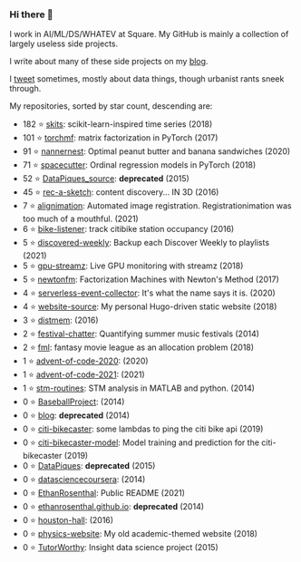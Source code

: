 ### Hi there 👋

I work in AI/ML/DS/WHATEV at Square. My GitHub is mainly a collection of largely useless side projects.

I write about many of these side projects on my [blog](https://www.ethanrosenthal.com).

I [tweet](https://twitter.com/eprosenthal) sometimes, mostly about data things, though urbanist rants sneek through.

My repositories, sorted by star count, descending are:

<!-- BEGIN LIST -->
- 182 ⭐ [skits](https://github.com/EthanRosenthal/skits): scikit-learn-inspired time series (2018)
- 101 ⭐ [torchmf](https://github.com/EthanRosenthal/torchmf): matrix factorization in PyTorch (2017)
- 91 ⭐ [nannernest](https://github.com/EthanRosenthal/nannernest): Optimal peanut butter and banana sandwiches (2020)
- 71 ⭐ [spacecutter](https://github.com/EthanRosenthal/spacecutter): Ordinal regression models in PyTorch (2018)
- 52 ⭐ [DataPiques_source](https://github.com/EthanRosenthal/DataPiques_source): **deprecated** (2015)
- 45 ⭐ [rec-a-sketch](https://github.com/EthanRosenthal/rec-a-sketch): content discovery... IN 3D (2016)
- 7 ⭐ [alignimation](https://github.com/EthanRosenthal/alignimation): Automated image registration. Registrationimation was too much of a mouthful. (2021)
- 6 ⭐ [bike-listener](https://github.com/EthanRosenthal/bike-listener): track citibike station occupancy (2016)
- 5 ⭐ [discovered-weekly](https://github.com/EthanRosenthal/discovered-weekly): Backup each Discover Weekly to playlists (2021)
- 5 ⭐ [gpu-streamz](https://github.com/EthanRosenthal/gpu-streamz): Live GPU monitoring with streamz (2018)
- 5 ⭐ [newtonfm](https://github.com/EthanRosenthal/newtonfm): Factorization Machines with Newton's Method (2017)
- 4 ⭐ [serverless-event-collector](https://github.com/EthanRosenthal/serverless-event-collector): It's what the name says it is. (2020)
- 4 ⭐ [website-source](https://github.com/EthanRosenthal/website-source): My personal Hugo-driven static website (2018)
- 3 ⭐ [distmem](https://github.com/EthanRosenthal/distmem):  (2016)
- 2 ⭐ [festival-chatter](https://github.com/EthanRosenthal/festival-chatter): Quantifying summer music festivals (2014)
- 2 ⭐ [fml](https://github.com/EthanRosenthal/fml): fantasy movie league as an allocation problem (2018)
- 1 ⭐ [advent-of-code-2020](https://github.com/EthanRosenthal/advent-of-code-2020):  (2020)
- 1 ⭐ [advent-of-code-2021](https://github.com/EthanRosenthal/advent-of-code-2021):  (2021)
- 1 ⭐ [stm-routines](https://github.com/EthanRosenthal/stm-routines): STM analysis in MATLAB and python. (2014)
- 0 ⭐ [BaseballProject](https://github.com/EthanRosenthal/BaseballProject):  (2014)
- 0 ⭐ [blog](https://github.com/EthanRosenthal/blog): **deprecated** (2014)
- 0 ⭐ [citi-bikecaster](https://github.com/EthanRosenthal/citi-bikecaster): some lambdas to ping the citi bike api (2019)
- 0 ⭐ [citi-bikecaster-model](https://github.com/EthanRosenthal/citi-bikecaster-model): Model training and prediction for the citi-bikecaster (2019)
- 0 ⭐ [DataPiques](https://github.com/EthanRosenthal/DataPiques): **deprecated** (2015)
- 0 ⭐ [datasciencecoursera](https://github.com/EthanRosenthal/datasciencecoursera):  (2014)
- 0 ⭐ [EthanRosenthal](https://github.com/EthanRosenthal/EthanRosenthal): Public README (2021)
- 0 ⭐ [ethanrosenthal.github.io](https://github.com/EthanRosenthal/ethanrosenthal.github.io): **deprecated** (2014)
- 0 ⭐ [houston-hall](https://github.com/EthanRosenthal/houston-hall):  (2016)
- 0 ⭐ [physics-website](https://github.com/EthanRosenthal/physics-website): My old academic-themed website (2018)
- 0 ⭐ [TutorWorthy](https://github.com/EthanRosenthal/TutorWorthy): Insight data science project (2015)
<!-- END LIST -->
